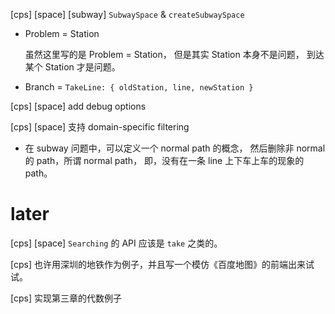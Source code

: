 [cps] [space] [subway] `SubwaySpace` & `createSubwaySpace`

- Problem = Station

  虽然这里写的是 Problem = Station，
  但是其实 Station 本身不是问题，
  到达某个 Station 才是问题。

- Branch = `TakeLine: { oldStation, line, newStation }`

[cps] [space] add debug options

[cps] [space] 支持 domain-specific filtering

- 在 subway 问题中，可以定义一个 normal path 的概念，
  然后删除非 normal 的 path，所谓 normal path，
  即，没有在一条 line 上下车上车的现象的 path。

# later

[cps] [space] `Searching` 的 API 应该是 `take` 之类的。

[cps] 也许用深圳的地铁作为例子，并且写一个模仿《百度地图》的前端出来试试。

[cps] 实现第三章的代数例子
